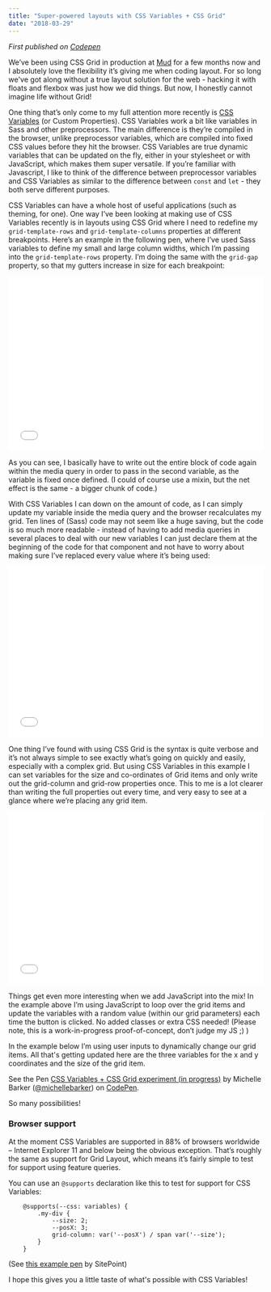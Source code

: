 ```yaml
---
title: "Super-powered layouts with CSS Variables + CSS Grid"
date: "2018-03-29"
---
```


<em>First published on [Codepen](https://codepen.io/michellebarker/post/super-powered-layouts-with-css-variables-css-gr)</em>

We’ve been using CSS Grid in production at [Mud](http://ournameismud.co.uk/) for a few months now and I absolutely love the flexibility it’s giving me when coding layout. For so long we've got along without a true layout solution for the web - hacking it with floats and flexbox was just how we did things. But now, I honestly cannot imagine life without Grid!

One thing that’s only come to my full attention more recently is [CSS Variables](https://developer.mozilla.org/en-US/docs/Web/CSS/Using_CSS_variables) (or Custom Properties). CSS Variables work a bit like variables in Sass and other preprocessors. The main difference is they’re compiled in the browser, unlike preprocessor variables, which are compiled into fixed CSS values before they hit the browser. CSS Variables are true dynamic variables that can be updated on the fly, either in your stylesheet or with JavaScript, which makes them super versatile. If you’re familiar with Javascript, I like to think of the difference between preprocessor variables and CSS Variables as similar to the difference between `const` and `let` - they both serve different purposes.

CSS Variables can have a whole host of useful applications (such as theming, for one). One way I’ve been looking at making use of CSS Variables recently is in layouts using CSS Grid where I need to redefine my `grid-template-rows` and `grid-template-columns` properties at different breakpoints. Here’s an example in the following pen, where I’ve used Sass variables to define my small and large column widths, which I’m passing into the `grid-template-rows` property. I’m doing the same with the `grid-gap` property, so that my gutters increase in size for each breakpoint:

<iframe height='345' scrolling='no' title='Updating Grid track sizes Sass only' src='//codepen.io/michellebarker/embed/JLprPb/?height=345&theme-id=0&default-tab=css,result&embed-version=2' frameborder='no' allowtransparency='true' allowfullscreen='true' style='width: 100%;'>See the Pen <a href='https://codepen.io/michellebarker/pen/JLprPb/'>Updating Grid track sizes Sass only</a> by Michelle Barker (<a href='https://codepen.io/michellebarker'>@michellebarker</a>) on <a href='https://codepen.io'>CodePen</a>.
</iframe>

As you can see, I basically have to write out the entire block of code again within the media query in order to pass in the second variable, as the variable is fixed once defined. (I could of course use a mixin, but the net effect is the same - a bigger chunk of code.)

With CSS Variables I can down on the amount of code, as I can simply update my variable inside the media query and the browser recalculates my grid. Ten lines of (Sass) code may not seem like a huge saving, but the code is so much more readable - instead of having to add media queries in several places to deal with our new variables I can just declare them at the beginning of the code for that component and not have to worry about making sure I’ve replaced every value where it’s being used:

<iframe height='338' scrolling='no' title='CSS Variables updating grid track sizes' src='//codepen.io/michellebarker/embed/XEVoqJ/?height=338&theme-id=0&default-tab=css,result&embed-version=2' frameborder='no' allowtransparency='true' allowfullscreen='true' style='width: 100%;'>See the Pen <a href='https://codepen.io/michellebarker/pen/XEVoqJ/'>CSS Variables updating grid track sizes</a> by Michelle Barker (<a href='https://codepen.io/michellebarker'>@michellebarker</a>) on <a href='https://codepen.io'>CodePen</a>.
</iframe>

One thing I’ve found with using CSS Grid is the syntax is quite verbose and it’s not always simple to see exactly what’s going on quickly and easily, especially with a complex grid. But using CSS Variables in this example I can set variables for the size and co-ordinates of Grid items and only write out the grid-column and grid-row properties once. This to me is a lot clearer than writing the full properties out every time, and very easy to see at a glance where we’re placing any grid item.

<iframe height='342' scrolling='no' title='CSS Variables for randomly generated Grid placement' src='//codepen.io/michellebarker/embed/zWEKQE/?height=342&theme-id=0&default-tab=js,result&embed-version=2' frameborder='no' allowtransparency='true' allowfullscreen='true' style='width: 100%;'>See the Pen <a href='https://codepen.io/michellebarker/pen/zWEKQE/'>CSS Variables for randomly generated Grid placement</a> by Michelle Barker (<a href='https://codepen.io/michellebarker'>@michellebarker</a>) on <a href='https://codepen.io'>CodePen</a>.
</iframe>

Things get even more interesting when we add JavaScript into the mix! In the example above I’m using JavaScript to loop over the grid items and update the variables with a random value (within our grid parameters) each time the button is clicked. No added classes or extra CSS needed! (Please note, this is a work-in-progress proof-of-concept, don’t judge my JS ;) )

In the example below I’m using user inputs to dynamically change our grid items. All that's getting updated here are the three variables for the x and y coordinates and the size of the grid item.

<p data-height="336" data-theme-id="0" data-slug-hash="xWPyWj" data-default-tab="js,result" data-user="michellebarker" data-embed-version="2" data-pen-title="CSS Variables + CSS Grid experiment (in progress)" class="codepen">See the Pen <a href="https://codepen.io/michellebarker/pen/xWPyWj/">CSS Variables + CSS Grid experiment (in progress)</a> by Michelle Barker (<a href="https://codepen.io/michellebarker">@michellebarker</a>) on <a href="https://codepen.io">CodePen</a>.</p>
<script async src="https://static.codepen.io/assets/embed/ei.js"></script>

So many possibilities!

### Browser support

At the moment CSS Variables are supported in 88% of browsers worldwide – Internet Explorer 11 and below being the obvious exception. That’s roughly the same as support for Grid Layout, which means it’s fairly simple to test for support using feature queries.

You can use an `@supports` declaration like this to test for support for CSS Variables:

```
	@supports(--css: variables) {
		.my-div {
			--size: 2;
			--posX: 3;
			grid-column: var('--posX') / span var('--size');
		}
	}
```

(See [this example pen](https://codepen.io/SitePoint/pen/zzBrWY) by SitePoint)

I hope this gives you a little taste of what's possible with CSS Variables!
